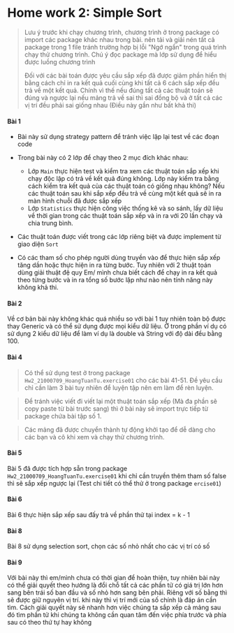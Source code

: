 # Home work 2: Simple Sort
> Lưu ý trước khi chạy chương trình, chương trình ở trong package có import các package khác nhau trong bài. nên tải và giải nén tất cả package trong 1 file tránh trường hợp bị lỗi "Ngớ ngẩn" trong quá trình chạy thử chương trình. Chú ý đọc package mà lớp sử dụng để hiểu được luồng chương trình
> 
> Đối với các bài toán được yêu cầu sắp xếp đã được giảm phần hiển thị bằng cách chỉ in ra kết quả cuối cùng khi tất cả 6 cách sắp xếp đều trả về một kết quả. Chính vì thế nếu đúng tất cả các thuật toán sẽ đúng và ngược lại nếu mảng trả về sai thì sai đồng bộ và ở tất cả các vị trí đều phải sai giống nhau (Điều này gần như bất khả thi)
#### Bài 1
* Bài này sử dụng strategy pattern để tránh việc lặp lại test về các đoạn code
* Trong bài này có 2 lớp để chạy theo 2 mục đích khác nhau:
  * Lớp `Main` thực hiện test và kiểm tra xem các thuật toán sắp xếp khi chạy độc lập có trả về kết quả đúng không. Lớp này kiểm tra bằng cách kiểm tra kết quả của các thuật toán có giống nhau không? Nếu các thuật toán sau khi sắp xếp đều trả về cùng một kết quả sẽ in ra màn hình chuỗi đã được sắp xếp
  * Lớp `Statistics` thực hiện công việc thống kê và so sánh, lấy dữ liệu về thời gian trong các thuật toán sắp xếp và in ra với 20 lần chạy và chia trung bình. 

* Các thuật toán được viết trong các lớp riêng biệt và được implement từ giao diện `Sort`
* Có các tham số cho phép người dùng truyền vào để thực hiện sắp xếp tăng dần hoặc thực hiện in ra từng bước. Tuy nhiên với 2 thuật toán dùng giải thuật đệ quy Em/ mình chưa biết cách để chạy in ra kết quả theo từng bước và in ra tổng số bước lặp như nào nên tính năng này không khả thi.

#### Bài 2
Về cơ bản bài này không khác quá nhiều so với bài 1 tuy nhiên toàn bộ được thay Generic và có thể sử dụng được mọi kiểu dữ liệu. Ở trong phần ví dụ có sử dụng 2 kiểu dữ liệu để làm ví dụ là double và String với độ dài đều bằng 100.

#### Bài 4
> Có thể sử dụng test ở trong package `Hw2_21000709_HoangTuanTu.exercise01` cho các bài 41-51. Đề yêu cầu chỉ cần làm 3 bài tuy nhiên để luyện tập nên em làm để rèn luyện.

> Để tránh việc viết đi viết lại một thuật toán sắp xếp (Mà đa phần sẽ copy paste từ bài trước sang) thì ở bài này sẽ import trực tiếp từ package chứa bài tập số 1. 

> Các mảng đã được chuyển thành tự động khởi tạo để dễ dàng cho các bạn và cô khi xem và chạy thử chương trình.

#### Bài 5
Bài 5 đã được tích hợp sẵn trong package `Hw2_21000709_HoangTuanTu.exercise01` khi chỉ cần truyền thêm tham số false thì sẽ sắp xếp ngược lại (Test chi tiết có thể thử ở trong package `ercise01`)

#### Bài 6
Bài 6 thực hiện sắp xếp sau đấy trả về phần thử tại index = k - 1

#### Bài 8
Bài 8 sử dụng selection sort, chọn các số nhỏ nhất cho các vị trí có số

#### Bài 9
Với bài này thì em/mình chưa có thời gian để hoàn thiện, tuy nhiên bài này có thể giải quyết theo hướng là đổi chỗ tất cả các phần tử có giá trị lớn hơn sang bên trái số ban đầu và số nhỏ hơn sang bên phải. Riêng với số bằng thì sẽ được giữ nguyên vị trí. khi này thì vị trí mới của số chính là đáp án cần tìm. Cách giải quyết này sẽ nhanh hơn việc chúng ta sắp xếp cả mảng sau đó tìm phần tử khi chúng ta không cần quan tâm đến việc phía trước và phía sau có theo thứ tự hay không 